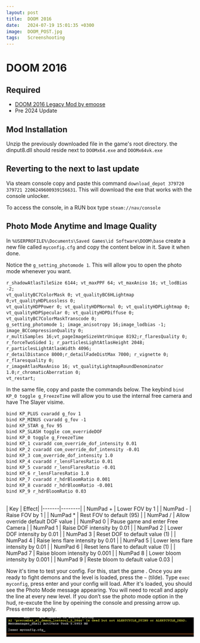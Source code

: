 ```yaml
---
layout: post
title:  DOOM 2016
date:   2024-07-19 15:01:35 +0300
image:  DOOM_POST.jpg
tags:   Screenshooting
---
```


# DOOM 2016

## Required

* [DOOM 2016 Legacy Mod by emoose](https://www.moddb.com/games/doom-4/downloads/doomlegacymod-v201901)
* Pre 2024 Update

## Mod Installation
Unzip the previously downloaded file in the game's root directory.
the dinput8.dll should reside next to `DOOMx64.exe` and `DOOMx64vk.exe`

## Reverting to the next to last update
Via steam console copy and paste this command `download_depot 379720 379721 2206249600939156631`.
This will download the exe that works with the console unlocker.

To access the console, in a RUN box type `steam://nav/console`
  
## Photo Mode Anytime and Image Quality 


In `%USERPROFILE%\Documents\Saved Games\id Software\DOOM\base` create a new file called `myconfig.cfg` and copy the content below in it. 
Save it when done. 

Notice the `g_setting_photomode 1`. This will allow you to open the photo mode whenever you want. 

```
r_shadowAtlasTileSize 6144; vt_maxPPF 64; vt_maxAniso 16; vt_lodBias -2;
vt_qualityBC7ColorMask 0; vt_qualityBC6HLightmap 0;vt_qualityHDPLossless 0;
vt_qualityHDPPower 0; vt_qualityHDPNormal 0; vt_qualityHDPLightmap 0;
vt_qualityHDPSpecular 0; vt_qualityHDPDiffuse 0; vt_qualityBC7ColorMaskTranscode 0;
g_setting_photomode 1; image_anisotropy 16;image_lodbias -1; image_BCCompressionQuality 0;
r_multiSamples 16;vt_pageImageSizeVmtrUnique 8192;r_flaresQuality 0;
r_forceTwoSided 1; r_particlesLightAtlasHeight 2048; r_particlesLightAtlasWidth 4096;
r_detailDistance 8000;r_detailFadeDistMax 7000; r_vignette 0; r_flaresquality 0;
r_imageAtlasMaxAniso 16; vt_qualityLightmapRoundDenominator 1.0;r_chromaticAberration 0;
vt_restart;
```
In the same file, copy and paste the commands below. The keybind `bind KP_0 toggle g_FreezeTime` will allow you to use the internal free camera and have The Slayer visime.
```
bind KP_PLUS cvaradd g_fov 1
bind KP_MINUS cvaradd g_fov -1
bind KP_STAR g_fov 95
bind KP_SLASH toggle com_overrideDOF
bind KP_0 toggle g_FreezeTime
bind KP_1 cvaradd com_override_dof_intensity 0.01
bind KP_2 cvaradd com_override_dof_intensity -0.01
bind KP_3 com_override_dof_intensity 1.0
bind KP_4 cvaradd r_lensFlaresRatio 0.01
bind KP_5 cvaradd r_lensFlaresRatio -0.01
bind KP_6 r_lensFlaresRatio 1.0
bind KP_7 cvaradd r_hdrBloomRatio 0.001
bind KP_8 cvaradd r_hdrBloomRatio -0.001
bind KP_9 r_hdrBloomRatio 0.03
```
<br>
| Key | Effect|
|-------|--------|
| NumPad + | Lower FOV by 1 |
| NumPad - | Raise FOV by 1 |
| NumPad * | Rest FOV to default (95) |
| NumPad / | Allow override default DOF value |
| NumPad 0 | Pause game and enter Free Camera |
| NumPad 1 | Raise DOF intensity by 0.01 |
| NumPad 2 | Lower DOF intensity by 0.01 |
| NumPad 3 | Reset DOF to default value (1) |
| NumPad 4 | Raise lens flare intensity by 0.01 |
| NumPad 5 | Lower lens flare intensity by 0.01 |
| NumPad 6 | Reset lens flare to default value (1) |
| NumPad 7 | Raise bloom intensity by 0.001 |
| NumPad 8 | Lower bloom intensity by 0.001 |
| NumPad 9 | Reste bloom to default value 0.03 |


Now it's time to test your config. For this, start the game . Once you are ready to fight demons and the level is loaded, press the `~` (tilde).
Type `exec myconfig`, press enter and your config will load. After it's loaded, you should see the Photo Mode message appearing.
You will need to recall and apply the line at every new level. If you don’t sse the photo mode option in the hud, re-excute the line by opeining the console and pressing arrow up. Press enter to apply.

![image](/assets/images/DOOM2016-02.png)


